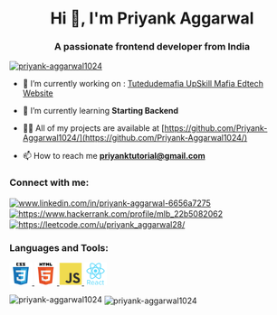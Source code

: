 <h1 align="center">Hi 👋, I'm Priyank Aggarwal</h1>
<h3 align="center">A passionate frontend developer from India</h3>

<p align="left"> <a href="https://github.com/ryo-ma/github-profile-trophy"><img src="https://github-profile-trophy.vercel.app/?username=priyank-aggarwal1024" alt="priyank-aggarwal1024" /></a> </p>

- 🔭 I’m currently working on : <a href="https://tutedudemafia.netlify.app/"> Tutedudemafia </a>[UpSkill Mafia Edtech Website](https://app.netlify.com/sites/gilded-smakager-eb3236/configuration/general)

- 🌱 I’m currently learning **Starting Backend**

- 👨‍💻 All of my projects are available at [https://github.com/Priyank-Aggarwal1024/](https://github.com/Priyank-Aggarwal1024/)

- 📫 How to reach me **priyanktutorial@gmail.com**

<h3 align="left">Connect with me:</h3>
<p align="left">
<a href="https://linkedin.com/in/www.linkedin.com/in/priyank-aggarwal-6656a7275" target="blank"><img align="center" src="https://raw.githubusercontent.com/rahuldkjain/github-profile-readme-generator/master/src/images/icons/Social/linked-in-alt.svg" alt="www.linkedin.com/in/priyank-aggarwal-6656a7275" height="30" width="40" /></a>
<a href="https://www.hackerrank.com/https://www.hackerrank.com/profile/mlb_22b5082062" target="blank"><img align="center" src="https://raw.githubusercontent.com/rahuldkjain/github-profile-readme-generator/master/src/images/icons/Social/hackerrank.svg" alt="https://www.hackerrank.com/profile/mlb_22b5082062" height="30" width="40" /></a>
<a href="https://www.leetcode.com/https://leetcode.com/u/priyank_aggarwal28/" target="blank"><img align="center" src="https://raw.githubusercontent.com/rahuldkjain/github-profile-readme-generator/master/src/images/icons/Social/leet-code.svg" alt="https://leetcode.com/u/priyank_aggarwal28/" height="30" width="40" /></a>
</p>

<h3 align="left">Languages and Tools:</h3>
<p align="left"> <a href="https://www.w3schools.com/css/" target="_blank" rel="noreferrer"> <img src="https://raw.githubusercontent.com/devicons/devicon/master/icons/css3/css3-original-wordmark.svg" alt="css3" width="40" height="40"/> </a> <a href="https://www.w3.org/html/" target="_blank" rel="noreferrer"> <img src="https://raw.githubusercontent.com/devicons/devicon/master/icons/html5/html5-original-wordmark.svg" alt="html5" width="40" height="40"/> </a> <a href="https://developer.mozilla.org/en-US/docs/Web/JavaScript" target="_blank" rel="noreferrer"> <img src="https://raw.githubusercontent.com/devicons/devicon/master/icons/javascript/javascript-original.svg" alt="javascript" width="40" height="40"/> </a> <a href="https://reactjs.org/" target="_blank" rel="noreferrer"> <img src="https://raw.githubusercontent.com/devicons/devicon/master/icons/react/react-original-wordmark.svg" alt="react" width="40" height="40"/> </a> </p>

<p><img align="left" src="https://github-readme-stats.vercel.app/api/top-langs?username=priyank-aggarwal1024&show_icons=true&locale=en&layout=compact" alt="priyank-aggarwal1024" /></p>

<p>&nbsp;<img align="center" src="https://github-readme-stats.vercel.app/api?username=priyank-aggarwal1024&show_icons=true&locale=en" alt="priyank-aggarwal1024" /></p>

